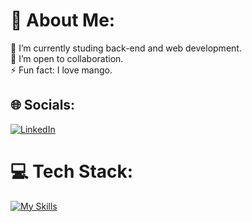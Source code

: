 # 💫 About Me:
🔭 I’m currently studing back-end and web development.  
👯 I’m open to collaboration.  
⚡ Fun fact: I love mango.

## 🌐 Socials:
[![LinkedIn](https://img.shields.io/badge/LinkedIn-%230077B5.svg?logo=linkedin&logoColor=white)](www.linkedin.com/in/denys-zherdetskyi-a18241308)  

# 💻 Tech Stack:
[![My Skills](https://skillicons.dev/icons?i=typescript,laravel,javascript,html,css,react,nextjs,docker,git,github,figma&)](https://skillicons.dev)

